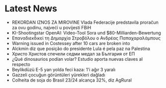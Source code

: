 # Latest News
-  REKORDAN IZNOS ZA MIROVINE Vlada Federacije predstavila proračun za ovu godinu, najveći u povijesti FBiH
-  KI-Shootingstar OpenAI: Video-Tool Sora und $80-Milliarden-Bewertung
-  Επαναδιεκδικεί τη Δημαρχία Στροβόλου ο Ανδρέας Παπαχαραλάμπους
-  Warning issued in Costessey after 10 cars are broken into
-  Alckmin diz que posição do presidente Lula é pela paz na Palestina
-  Христо Христов спечели седми медал за България от ЕП
-  ¿Qué dinosaurios podían volar? Estudio aporta nuevas claves al respecto
-  Beylikdüzü E-5 yan yolda feci kaza: 1'i ağır 3 yaralı
-  Gazzeli çocuğun görüntüleri yürekleri dağladı
-  Colheita de soja do Brasil 23/24 alcança 32%, diz AgRural
